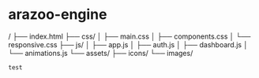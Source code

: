 # arazoo-engine
/
├── index.html
├── css/
│   ├── main.css
│   ├── components.css
│   └── responsive.css
├── js/
│   ├── app.js
│   ├── auth.js
│   ├── dashboard.js
│   └── animations.js
└── assets/
    ├── icons/
    └── images/

    test
